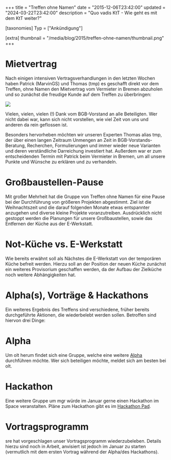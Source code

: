 +++
title = "Treffen ohne Namen"
date = "2015-12-06T23:42:00"
updated = "2024-03-22T23:42:00"
description = "Quo vadis KtT - Wie geht es mit dem KtT weiter?"

[taxonomies]
Typ = ["Ankündigung"]

[extra]
thumbnail = "/media/blog/2015/treffen-ohne-namen/thumbnail.png"
+++

# Mietvertrag

Nach einigen intensiven Vertragsverhandlungen in den letzten Wochen haben
Patrick (MarvinGS) und Thomas (tmp) es geschafft direkt vor dem Treffen, ohne
Namen den Mietvertrag vom Vermieter in Bremen abzuholen und so zunächst die
freudige Kunde auf dem Treffen zu überbringen:

![](/media/blog/2015/treffen-ohne-namen/kttmietvertraglarge.gif)

Vielen, vielen, vielen (!) Dank vom BGB-Vorstand an alle Beteiligten. Wer nicht dabei war, kann sich nicht vorstellen, wie viel Zeit von uns und anderen da rein geflossen ist.

Besonders hervorheben möchten wir unseren Experten Thomas alias tmp, der über einen langen Zeitraum Unmengen an Zeit in BGB-Vorstands-Beratung, Recherchen, Formulierungen und immer wieder neue Varianten und deren verständliche Darreichung investiert hat. Außerdem war er zum entscheidenden Termin mit Patrick beim Vermieter in Bremen, um all unsere Punkte und Wünsche zu erklären und zu verhandeln.

# Großbaustellen-Pause

Mit großer Mehrheit hat die Gruppe von Treffen ohne Namen für eine Pause bei der Durchführung von größeren Projekten abgestimmt. Ziel ist die Weihnachtszeit und die darauf folgenden Monate etwas entspannter anzugehen und diverse kleine Projekte voranzutreiben. Ausdrücklich nicht gestoppt werden die Planungen für unsere Großbaustellen, sowie das Entfernen der Küche aus der E-Werkstatt.

# Not-Küche vs. E-Werkstatt

Wie bereits erwähnt soll als Nächstes die E-Werkstatt von der temporären Küche befreit werden. Hierzu soll an der Position der neuen Küche zunächst ein weiteres Provisorium geschaffen werden, da der Aufbau der Zielküche noch weitere Abhängigkeiten hat.

# Alpha(s), Vorträge & Hackathons

Ein weiteres Ergebnis des Treffens sind verschiedene, früher bereits durchgeführte Aktionen, die wiederbelebt werden sollen. Betroffen sind hiervon drei Dinge:

# Alpha

Um olt herum findet sich eine Gruppe, welche eine weitere [Alpha](/series-of-events/alpha.html) durchführen möchte. Wer sich beteiligen möchte, meldet sich am besten bei olt.

[//]: # (TODO: Link to alpha series)

# Hackathon

Eine weitere Gruppe um mgr würde im Januar gerne einen Hackathon im Space veranstalten. Pläne zum Hackathon gibt es im [Hackathon Pad](https://pad.kreativitaet-trifft-technik.de/p/Hackathon).

# Vortragsprogramm

sre hat vorgeschlagen unser Vortragsprogramm wiederzubeleben. Details hierzu
sind noch in Arbeit, anvisiert ist jedoch im Januar zu starten (vermutlich
mit dem ersten Vortrag während der Alpha/des Hackathons).



